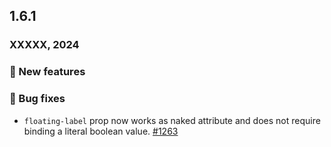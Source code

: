 ## 1.6.1

### XXXXX, 2024

### 💪 New features

### 🐛 Bug fixes

- `floating-label` prop now works as naked attribute and does not require binding a literal boolean value. [#1263](https://github.com/formkit/formkit/issues/1263)

